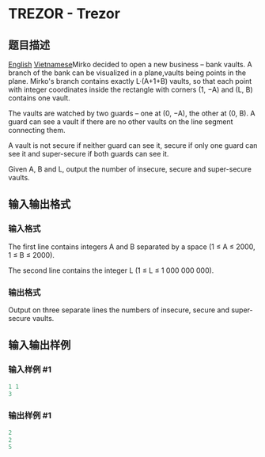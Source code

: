 # TREZOR - Trezor

## 题目描述

[English](/problems/TREZOR/en/) [Vietnamese](/problems/TREZOR/vn/)Mirko decided to open a new business – bank vaults. A branch of the bank can be visualized in a plane,vaults being points in the plane. Mirko's branch contains exactly L·(A+1+B) vaults, so that each point with integer coordinates inside the rectangle with corners (1, −A) and (L, B) contains one vault.

The vaults are watched by two guards – one at (0, −A), the other at (0, B). A guard can see a vault if there are no other vaults on the line segment connecting them.

A vault is not secure if neither guard can see it, secure if only one guard can see it and super-secure if both guards can see it.

Given A, B and L, output the number of insecure, secure and super-secure vaults.

## 输入输出格式

### 输入格式

The first line contains integers A and B separated by a space (1 ≤ A ≤ 2000, 1 ≤ B ≤ 2000).

The second line contains the integer L (1 ≤ L ≤ 1 000 000 000).

### 输出格式

Output on three separate lines the numbers of insecure, secure and super-secure vaults.

## 输入输出样例

### 输入样例 #1

```cpp
1 1
3
```


### 输出样例 #1

```cpp
2
2
5
```


